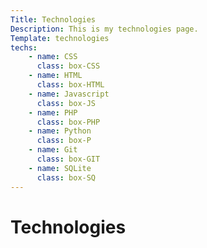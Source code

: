 ```yaml
---
Title: Technologies
Description: This is my technologies page.
Template: technologies
techs:
    - name: CSS
      class: box-CSS
    - name: HTML
      class: box-HTML
    - name: Javascript
      class: box-JS
    - name: PHP
      class: box-PHP
    - name: Python
      class: box-P
    - name: Git
      class: box-GIT
    - name: SQLite
      class: box-SQ
---
```


Technologies
==========================
